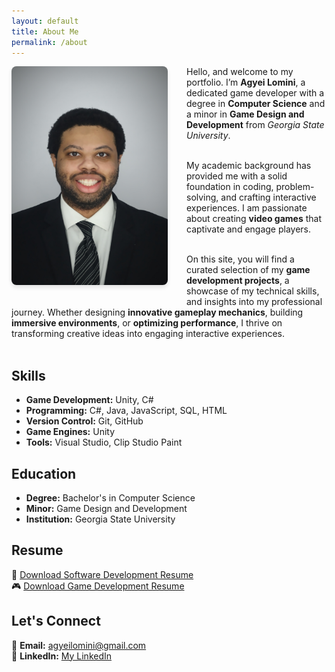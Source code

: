 ```yaml
---
layout: default
title: About Me
permalink: /about
---
```


<img src="/assets/images/AgyeiProf.jpg" alt="Agyei Lomini" width="250" height="350" 
style="float: left; margin-bottom: 30px ;margin-right: 30px ;border-radius: 8px; box-shadow: 0px 4px 6px rgba(0, 0, 0, 0.1);">

Hello, and welcome to my portfolio. I’m **Agyei Lomini**, a dedicated game developer with a degree in **Computer Science** and a minor in **Game Design and Development** from *Georgia State University*.<br><br> 

My academic background has provided me with a solid foundation in coding, problem-solving, and crafting interactive experiences. I am passionate about creating **video games** that captivate and engage players.<br><br> 


On this site, you will find a curated selection of my **game development projects**, a showcase of my  technical skills, and insights into my professional journey. Whether designing **innovative gameplay mechanics**, building **immersive environments**, or **optimizing performance**, I thrive on transforming creative ideas into engaging interactive experiences. <br><br> 

## Skills
- **Game Development:** Unity, C#
- **Programming:** C#, Java, JavaScript, SQL, HTML
- **Version Control:** Git, GitHub
- **Game Engines:** Unity
- **Tools:** Visual Studio, Clip Studio Paint

## Education
- **Degree:** Bachelor's in Computer Science  
- **Minor:** Game Design and Development  
- **Institution:** Georgia State University  

## Resume
📄 [Download Software Development Resume](https://zeroscapez.github.io/files/AgyeiLomini_Resume.pdf)  
🎮 [Download Game Development Resume](https://zeroscapez.github.io/files/Game%20Dev_AgyeiLomini.pdf)  

## Let's Connect
📧 **Email:** [agyeilomini@gmail.com](mailto:agyeilomini@gmail.com)  
💼 **LinkedIn:** [My LinkedIn](https://www.linkedin.com)  
